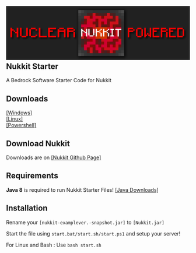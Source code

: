 [![Banner](https://github.com/CloudburstMC/Nukkit/blob/master/.github/images/banner.png)](https://github.com/CloudburstMC/Nukkit)
Nukkit Starter
--------------
A Bedrock Software Starter Code for Nukkit

Downloads 
--------------
[[Windows]](https://github.com/xXhen2527Xx/Nukkit.Starter/blob/master/start.bat)<br>
[[Linux]](https://github.com/xXhen2527Xx/Nukkit.Starter/blob/master/start.sh)<br>
[[Powershell]](https://github.com/xXhen2527Xx/Nukkit.Starter/blob/master/start.ps1)<br>

Download Nukkit
--------------
Downloads are on [[Nukkit Github Page]](https://github.com/CloudburstMC/Nukkit/releases/tag/snapshot)

Requirements
--------------
**Java 8** is required to run Nukkit Starter Files! [[Java Downloads]](https://java.com/en/download/)

Installation
--------------
Rename your `[nukkit-examplever.-snapshot.jar]` to `[Nukkit.jar]`

Start the file using `start.bat/start.sh/start.ps1` and setup your server!

For Linux and Bash : Use `bash start.sh`
